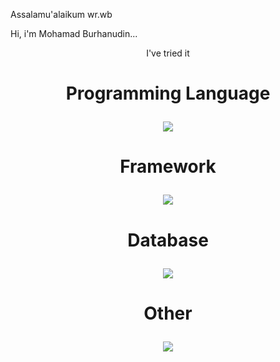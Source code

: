 Assalamu'alaikum wr.wb

Hi, i'm Mohamad Burhanudin...

<p align="center">I've tried it</p>

# <p align="center">Programming Language</p>
<p align="center">
  <a href="https://skillicons.dev">
    <img src="https://skillicons.dev/icons?i=python,html,css,js,dart" />
  </a>
</p>

# <p align="center">Framework</p>
<p align="center">
  <a href="https://skillicons.dev">
    <img src="https://skillicons.dev/icons?i=flask,jquery,bootstrap" />
  </a>
</p>

# <p align="center">Database</p>
<p align="center">
  <a href="https://skillicons.dev">
    <img src="https://skillicons.dev/icons?i=mysql,postgres,mongodb,sqlite" />
  </a>
</p>

# <p align="center">Other</p>
<p align="center">
  <a href="https://skillicons.dev">
    <img src="https://skillicons.dev/icons?i=git,github,gitlab,vscode,selenium,postman,androidstudio,flutter" />
  </a>
</p>
<!--
# coffee treats?
 ![image](https://github.com/mohamadburhan151/mohamadburhan151/assets/73084755/28f16083-374e-4bfa-a9c9-c102782ae6ac)
 
 https://saweria.co/bhe151
 
 https://sociabuzz.com/bheofficial/tribe
-->

